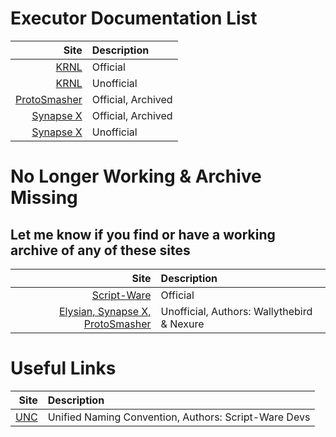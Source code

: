 # Executor Documentation List
| Site | Description |
| -: | :- |
| [KRNL](https://docs.krnl.ca) | Official |
| [KRNL](https://app.archbee.com/public/PREVIEW-2Jp4SDaAD4P1COFfx1p_t) | Unofficial |
| [ProtoSmasher](https://web.archive.org/web/https://docs.protosmasher.net) | Official, Archived |
| [Synapse X](https://web.archive.org/web/https://docs.synapse.to) | Official, Archived |
| [Synapse X](https://synapsexdocs.github.io) | Unofficial |

# No Longer Working & Archive Missing
## Let me know if you find or have a working archive of any of these sites
| Site | Description |
| -: | :- |
| [Script-Ware](https://dev.script-ware.com) | Official |
| [Elysian, Synapse X, ProtoSmasher](https://wally-rblx.github.io/rbxdocs.github.io) | Unofficial, Authors: Wallythebird & Nexure |
# Useful Links
| Site | Description |
| -: | :- |
| [UNC](https://github.com/unified-naming-convention/NamingStandard) | Unified Naming Convention, Authors: Script-Ware Devs |
